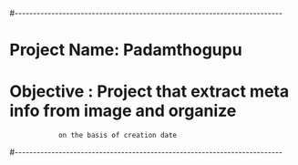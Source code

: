 #-------------------------------------------------------------------------
# Project Name: Padamthogupu
# Objective   : Project that extract meta info from image and organize 
                on the basis of creation date
#-------------------------------------------------------------------------
